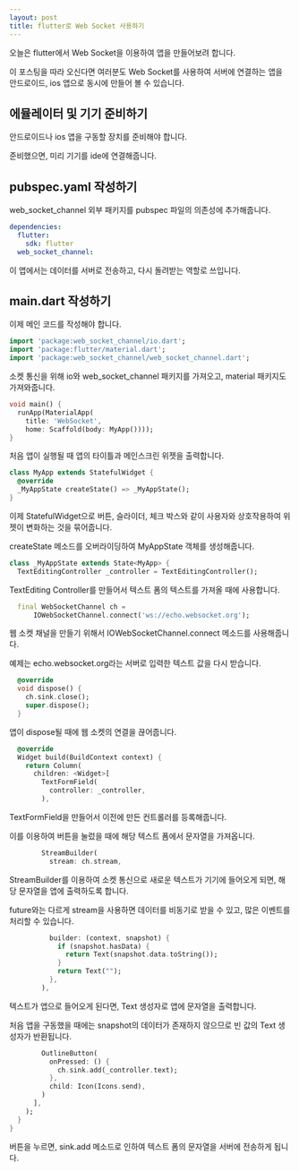 ```yaml
---
layout: post
title: flutter로 Web Socket 사용하기
---
```


오늘은 flutter에서 Web Socket을 이용하여 앱을 만들어보려 합니다.

이 포스팅을 따라 오신다면 여러분도 Web Socket를 사용하여 서버에 연결하는 앱을 안드로이드, ios 앱으로 동시에 만들어 볼 수 있습니다.

## 에뮬레이터 및 기기 준비하기

안드로이드나 ios 앱을 구동할 장치를 준비해야 합니다.

준비했으면, 미리 기기를 ide에 연결해줍니다.

## pubspec.yaml 작성하기

web_socket_channel 외부 패키지를 pubspec 파일의 의존성에 추가해줍니다.

```yaml
dependencies:
  flutter:
    sdk: flutter
  web_socket_channel:
```

이 앱에서는 데이터를 서버로 전송하고, 다시 돌려받는 역할로 쓰입니다.

## main.dart 작성하기

이제 메인 코드를 작성해야 합니다.

```dart
import 'package:web_socket_channel/io.dart';
import 'package:flutter/material.dart';
import 'package:web_socket_channel/web_socket_channel.dart';
```

소켓 통신을 위해 io와 web_socket_channel 패키지를 가져오고, material 패키지도 가져와줍니다.

```dart
void main() {
  runApp(MaterialApp(
    title: 'WebSocket', 
    home: Scaffold(body: MyApp())));
}
```

처음 앱이 실행될 때 앱의 타이틀과 메인스크린 위젯을 출력합니다.

```dart
class MyApp extends StatefulWidget {
  @override
  _MyAppState createState() => _MyAppState();
}
```

이제 StatefulWidget으로 버튼, 슬라이더, 체크 박스와 같이 사용자와 상호작용하여 위젯이 변화하는 것을 묶어줍니다.

createState 메소드를 오버라이딩하여 MyAppState 객체를 생성해줍니다.

```dart
class _MyAppState extends State<MyApp> {
  TextEditingController _controller = TextEditingController();
```

TextEditing Controller를 만들어서 텍스트 폼의 텍스트를 가져올 때에 사용합니다.

```dart
  final WebSocketChannel ch =
      IOWebSocketChannel.connect('ws://echo.websocket.org');
```

웹 소켓 채널을 만들기 위해서 IOWebSocketChannel.connect 메소드를 사용해줍니다.

예제는 echo.websocket.org라는 서버로 입력한 텍스트 값을 다시 받습니다.

```dart
  @override
  void dispose() {
    ch.sink.close();
    super.dispose();
  }
```

앱이 dispose될 때에 웹 소켓의 연결을 끊어줍니다.

```dart
  @override
  Widget build(BuildContext context) {
    return Column(
      children: <Widget>[
        TextFormField(
          controller: _controller,
        ),
```

TextFormField을 만들어서 이전에 만든 컨트롤러를 등록해줍니다.

이를 이용하여 버튼을 눌렀을 때에 해당 텍스트 폼에서 문자열을 가져옵니다.

```dart
        StreamBuilder(
          stream: ch.stream,
```

StreamBuilder를 이용하여 소켓 통신으로 새로운 텍스트가 기기에 들어오게 되면, 해당 문자열을 앱에 출력하도록 합니다.

future와는 다르게 stream을 사용하면 데이터를 비동기로 받을 수 있고, 많은 이벤트를 처리할 수 있습니다.

```dart
          builder: (context, snapshot) {
            if (snapshot.hasData) {
              return Text(snapshot.data.toString());
            }
            return Text("");
          },
        ),
```

텍스트가 앱으로 들어오게 된다면, Text 생성자로 앱에 문자열을 출력합니다.

처음 앱을 구동했을 때에는 snapshot의 데이터가 존재하지 않으므로 빈 값의 Text 생성자가 반환됩니다.

```dart
        OutlineButton(
          onPressed: () {
            ch.sink.add(_controller.text);
          },
          child: Icon(Icons.send),
        )
      ],
    );
  }
}
```

버튼을 누르면, sink.add 메소드로 인하여 텍스트 폼의 문자열을 서버에 전송하게 됩니다.
